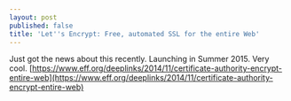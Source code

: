 ```yaml
---
layout: post
published: false
title: 'Let''s Encrypt: Free, automated SSL for the entire Web'
---
```

Just got the news about this recently. Launching in Summer 2015. Very cool. [https://www.eff.org/deeplinks/2014/11/certificate-authority-encrypt-entire-web](https://www.eff.org/deeplinks/2014/11/certificate-authority-encrypt-entire-web)
